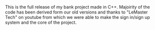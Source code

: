 This is the full release of my bank project made in C++. Majoirity of the code has been derived form our old versions and
thanks to "LeMaster Tech" on youtube from which we were able to make the sign in/sign up system and the core of the project.
